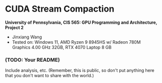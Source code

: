 # CUDA Stream Compaction

**University of Pennsylvania, CIS 565: GPU Programming and Architecture, Project 2**

- Jinxiang Wang
- Tested on: Windows 11, AMD Ryzen 9 8945HS w/ Radeon 780M Graphics 4.00 GHz 32GB, RTX 4070 Laptop 8 GB

### (TODO: Your README)

Include analysis, etc. (Remember, this is public, so don't put
anything here that you don't want to share with the world.)
